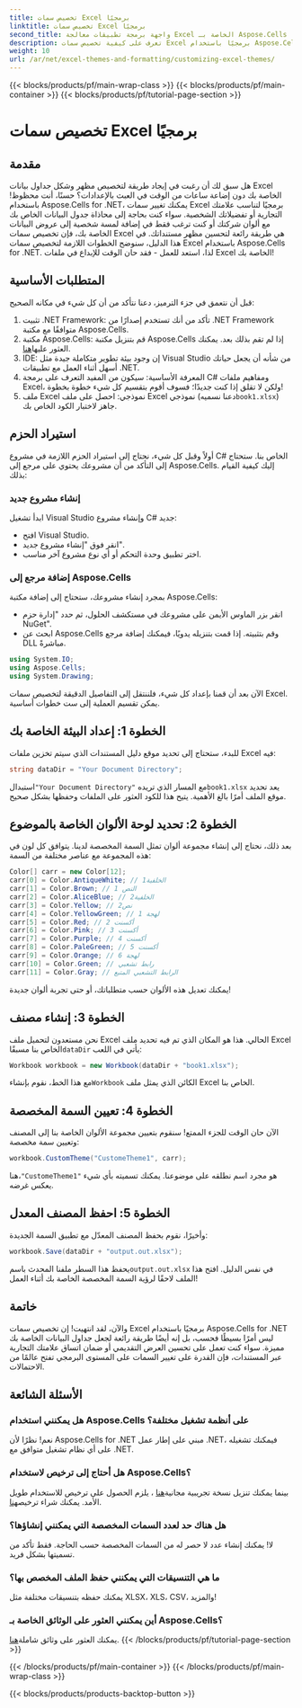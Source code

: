 ```yaml
---
title: تخصيص سمات Excel برمجيًا
linktitle: تخصيص سمات Excel برمجيًا
second_title: واجهة برمجة تطبيقات معالجة Excel الخاصة بـ Aspose.Cells .NET
description: تعرف على كيفية تخصيص سمات Excel برمجيًا باستخدام Aspose.Cells for .NET من خلال هذا الدليل الشامل. قم بتحسين جداول البيانات الخاصة بك.
weight: 10
url: /ar/net/excel-themes-and-formatting/customizing-excel-themes/
---
```


{{< blocks/products/pf/main-wrap-class >}}
{{< blocks/products/pf/main-container >}}
{{< blocks/products/pf/tutorial-page-section >}}

# تخصيص سمات Excel برمجيًا

## مقدمة
هل سبق لك أن رغبت في إيجاد طريقة لتخصيص مظهر وشكل جداول بيانات Excel الخاصة بك دون إضاعة ساعات من الوقت في العبث بالإعدادات؟ حسنًا، أنت محظوظ! باستخدام Aspose.Cells for .NET، يمكنك تغيير سمات Excel برمجيًا لتناسب علامتك التجارية أو تفضيلاتك الشخصية. سواء كنت بحاجة إلى محاذاة جدول البيانات الخاص بك مع ألوان شركتك أو كنت ترغب فقط في إضافة لمسة شخصية إلى عروض البيانات الخاصة بك، فإن تخصيص سمات Excel هي طريقة رائعة لتحسين مظهر مستنداتك. في هذا الدليل، سنوضح الخطوات اللازمة لتخصيص سمات Excel باستخدام Aspose.Cells for .NET. لذا، استعد للعمل - فقد حان الوقت للإبداع في ملفات Excel الخاصة بك!
## المتطلبات الأساسية
قبل أن نتعمق في جزء الترميز، دعنا نتأكد من أن كل شيء في مكانه الصحيح:
1. تثبيت .NET Framework: تأكد من أنك تستخدم إصدارًا من .NET Framework متوافقًا مع مكتبة Aspose.Cells.
2. مكتبة Aspose.Cells: قم بتنزيل مكتبة Aspose.Cells إذا لم تقم بذلك بعد. يمكنك العثور عليها[هنا](https://releases.aspose.com/cells/net/). 
3. IDE: إن وجود بيئة تطوير متكاملة جيدة مثل Visual Studio من شأنه أن يجعل حياتك أسهل أثناء العمل مع تطبيقات .NET.
4. المعرفة الأساسية: سيكون من المفيد التعرف على برمجة C# ومفاهيم ملفات Excel، ولكن لا تقلق إذا كنت جديدًا؛ فسوف أقوم بتقسيم كل شيء خطوة بخطوة!
5.  ملف Excel نموذجي: احصل على ملف Excel نموذجي (دعنا نسميه`book1.xlsx`) جاهز لاختبار الكود الخاص بك.
## استيراد الحزم
أولاً وقبل كل شيء، نحتاج إلى استيراد الحزم اللازمة في مشروع C# الخاص بنا. ستحتاج إلى التأكد من أن مشروعك يحتوي على مرجع إلى Aspose.Cells. إليك كيفية القيام بذلك:
### إنشاء مشروع جديد
ابدأ تشغيل Visual Studio وإنشاء مشروع C# جديد:
- افتح Visual Studio.
- انقر فوق "إنشاء مشروع جديد".
- اختر تطبيق وحدة التحكم أو أي نوع مشروع آخر مناسب.
### إضافة مرجع إلى Aspose.Cells
بمجرد إنشاء مشروعك، ستحتاج إلى إضافة مكتبة Aspose.Cells:
- انقر بزر الماوس الأيمن على مشروعك في مستكشف الحلول، ثم حدد "إدارة حزم NuGet".
- ابحث عن Aspose.Cells وقم بتثبيته. إذا قمت بتنزيله يدويًا، فيمكنك إضافة مرجع DLL مباشرةً.
```csharp
using System.IO;
using Aspose.Cells;
using System.Drawing;
``` 
الآن بعد أن قمنا بإعداد كل شيء، فلننتقل إلى التفاصيل الدقيقة لتخصيص سمات Excel. يمكن تقسيم العملية إلى ست خطوات أساسية. 
## الخطوة 1: إعداد البيئة الخاصة بك
للبدء، ستحتاج إلى تحديد موقع دليل المستندات الذي سيتم تخزين ملفات Excel فيه:
```csharp
string dataDir = "Your Document Directory";
```
 استبدال`"Your Document Directory"` مع المسار الذي تريده`book1.xlsx` يعد تحديد موقع الملف أمرًا بالغ الأهمية. يتيح هذا للكود العثور على الملفات وحفظها بشكل صحيح. 
## الخطوة 2: تحديد لوحة الألوان الخاصة بالموضوع
بعد ذلك، نحتاج إلى إنشاء مجموعة ألوان تمثل السمة المخصصة لدينا. يتوافق كل لون في هذه المجموعة مع عناصر مختلفة من السمة:
```csharp
Color[] carr = new Color[12];
carr[0] = Color.AntiqueWhite; // الخلفية1
carr[1] = Color.Brown; // النص 1
carr[2] = Color.AliceBlue; // الخلفية2
carr[3] = Color.Yellow; // نص2
carr[4] = Color.YellowGreen; // لهجة 1
carr[5] = Color.Red; // أكسنت 2
carr[6] = Color.Pink; // أكسنت 3
carr[7] = Color.Purple; // أكسنت 4
carr[8] = Color.PaleGreen; // أكسنت 5
carr[9] = Color.Orange; // لهجة 6
carr[10] = Color.Green; // رابط تشعبي
carr[11] = Color.Gray; // الرابط التشعبي المتبع
```
يمكنك تعديل هذه الألوان حسب متطلباتك، أو حتى تجربة ألوان جديدة!
## الخطوة 3: إنشاء مصنف
 نحن مستعدون لتحميل ملف Excel الحالي. هذا هو المكان الذي تم فيه تحديد ملف Excel الخاص بنا مسبقًا`dataDir` يأتي في اللعب:
```csharp
Workbook workbook = new Workbook(dataDir + "book1.xlsx");
```
 مع هذا الخط، نقوم بإنشاء`Workbook` الكائن الذي يمثل ملف Excel الخاص بنا. 
## الخطوة 4: تعيين السمة المخصصة
الآن حان الوقت للجزء الممتع! سنقوم بتعيين مجموعة الألوان الخاصة بنا إلى المصنف وتعيين سمة مخصصة:
```csharp
workbook.CustomTheme("CustomeTheme1", carr);
```
 هنا،`"CustomeTheme1"` هو مجرد اسم نطلقه على موضوعنا. يمكنك تسميته بأي شيء يعكس غرضه. 
## الخطوة 5: احفظ المصنف المعدل
وأخيرًا، نقوم بحفظ المصنف المعدّل مع تطبيق السمة الجديدة:
```csharp
workbook.Save(dataDir + "output.out.xlsx");
```
 يحفظ هذا السطر ملفنا المحدث باسم`output.out.xlsx` في نفس الدليل. افتح هذا الملف لاحقًا لرؤية السمة المخصصة الخاصة بك أثناء العمل!
## خاتمة
والآن، لقد انتهيت! إن تخصيص سمات Excel برمجيًا باستخدام Aspose.Cells for .NET ليس أمرًا بسيطًا فحسب، بل إنه أيضًا طريقة رائعة لجعل جداول البيانات الخاصة بك مميزة. سواء كنت تعمل على تحسين العرض التقديمي أو ضمان اتساق علامتك التجارية عبر المستندات، فإن القدرة على تغيير السمات على المستوى البرمجي تفتح عالمًا من الاحتمالات.
## الأسئلة الشائعة
### هل يمكنني استخدام Aspose.Cells على أنظمة تشغيل مختلفة؟  
نعم! نظرًا لأن Aspose.Cells for .NET مبني على إطار عمل .NET، فيمكنك تشغيله على أي نظام تشغيل متوافق مع .NET.
### هل أحتاج إلى ترخيص لاستخدام Aspose.Cells؟  
 بينما يمكنك تنزيل نسخة تجريبية مجانية[هنا](https://releases.aspose.com/) ، يلزم الحصول على ترخيص للاستخدام طويل الأمد. يمكنك شراء ترخيص[هنا](https://purchase.aspose.com/buy).
### هل هناك حد لعدد السمات المخصصة التي يمكنني إنشاؤها؟  
لا! يمكنك إنشاء عدد لا حصر له من السمات المخصصة حسب الحاجة. فقط تأكد من تسميتها بشكل فريد.
### ما هي التنسيقات التي يمكنني حفظ الملف المخصص بها؟  
يمكنك حفظه بتنسيقات مختلفة مثل XLSX، XLS، CSV، والمزيد!
### أين يمكنني العثور على الوثائق الخاصة بـ Aspose.Cells؟  
يمكنك العثور على وثائق شاملة[هنا](https://reference.aspose.com/cells/net/).
{{< /blocks/products/pf/tutorial-page-section >}}

{{< /blocks/products/pf/main-container >}}
{{< /blocks/products/pf/main-wrap-class >}}

{{< blocks/products/products-backtop-button >}}

